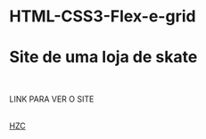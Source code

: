 # HTML-CSS3-Flex-e-grid
<h1>Site de uma loja de skate</h1> 
<br>
<p>LINK PARA VER O SITE</p>
<br>
<a href="https://syso069.github.io/Flex-e-grid/flex-e-grid/flex-e-grid-main/">HZC</a>
